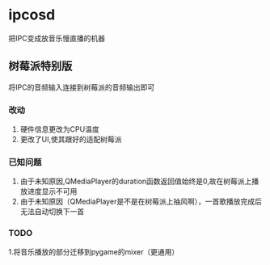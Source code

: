 # ipcosd

把IPC变成放音乐慢直播的机器

## 树莓派特别版
将IPC的音频输入连接到树莓派的音频输出即可
### 改动

1. 硬件信息更改为CPU温度
2. 更改了UI,使其跟好的适配树莓派

### 已知问题
1. 由于未知原因,QMediaPlayer的duration函数返回值始终是0,故在树莓派上播放进度显示不可用
2.  由于未知原因（QMediaPlayer是不是在树莓派上抽风啊），一首歌播放完成后无法自动切换下一首

### TODO
1.将音乐播放的部分迁移到pygame的mixer（更通用）